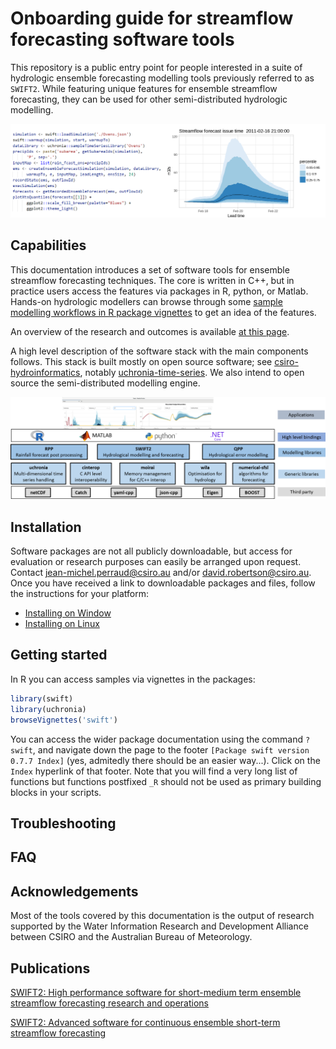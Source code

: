 # Onboarding guide for streamflow forecasting software tools

This repository is a public entry point for people interested in a suite of hydrologic ensemble forecasting modelling tools previously referred to as `SWIFT2`. While featuring unique features for ensemble streamflow forecasting, they can be used for other semi-distributed hydrologic modelling.

![Ensemble forecasting simulation](./img/ens_streamflow_forecast.png "Ensemble forecasting simulation")

## Capabilities

This documentation introduces a set of software tools for ensemble streamflow forecasting techniques. The core is written in C++, but in practice users access the features via packages in R, python, or Matlab. Hands-on hydrologic modellers can browse through some [sample modelling workflows in R package vignettes](./doc/samples/sample_workflows_r.md) to get an idea of the features.

An overview of the research and outcomes is available [at this page](https://www.csiro.au/en/Research/LWF/Areas/Water/Assessing-water-resources/WIRADA/Research/Water-forecasting).

A high level description of the software stack with the main components follows. This stack is built mostly on open source software; see [csiro-hydroinformatics](https://github.com/csiro-hydroinformatics), notably [uchronia-time-series](https://github.com/csiro-hydroinformatics/uchronia-time-series). We also intend to open source the semi-distributed modelling engine.

![Software stack](./img/architecture_poster.png "Software stack")

## Installation

Software packages are not all publicly downloadable, but access for evaluation or research purposes can easily be arranged upon request. Contact [jean-michel.perraud@csiro.au](mailto:jean-michel.perraud@csiro.au) and/or [david.robertson@csiro.au](mailto:david.robertson@csiro.au). Once you have received a link to downloadable packages and files, follow the instructions for your platform:

* [Installing on Window](./doc/install_windows.md)
* [Installing on Linux](./doc/install_linux.md)

## Getting started

In R you can access samples via vignettes in the packages:

```R
library(swift)
library(uchronia)
browseVignettes('swift')
```

You can access the wider package documentation using the command `?swift`, and navigate down the page to the footer `[Package swift version 0.7.7 Index]` (yes, admitedly there should be an easier way...). Click on the `Index` hyperlink of that footer. Note that you will find a very long list of functions but functions postfixed `_R` should not be used as primary building blocks in your scripts.

## Troubleshooting

## FAQ

## Acknowledgements

Most of the tools covered by this documentation is the output of research supported by the Water Information Research and Development Alliance between CSIRO and the Australian Bureau of Meteorology.

## Publications

[SWIFT2: High performance software for short-medium term ensemble streamflow forecasting research and operations](https://www.mssanz.org.au/modsim2015/L15/perraud.pdf)

[SWIFT2: Advanced software for continuous ensemble short-term streamflow forecasting ](https://search.informit.com.au/documentSummary;dn=823693257390059;res=IELENG)

